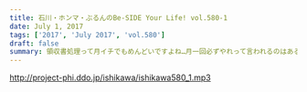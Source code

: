 ```yaml
---
title: 石川・ホンマ・ぶるんのBe-SIDE Your Life! vol.580-1
date: July 1, 2017
tags: ['2017', 'July 2017', 'vol.580']
draft: false
summary: 領収書処理って月イチでもめんどいですよね…月一回必ずやれって言われるのはある意味親切なのかもしれません。MIURA
---
```


http://project-phi.ddo.jp/ishikawa/ishikawa580_1.mp3